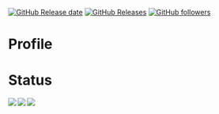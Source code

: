 <a href="https://github.com/toshiki670/toshiki670/releases"><img alt="GitHub Release date" src="https://img.shields.io/github/release-date/toshiki670/toshiki670?style=flat-square"></a>
<a href="https://github.com/toshiki670/toshiki670/releases"><img alt="GitHub Releases" src="https://img.shields.io/github/v/tag/toshiki670/toshiki670?label=release&style=flat-square"></a>
<a href="https://github.com/toshiki670/toshiki670/releases"><img alt="GitHub followers" src="https://img.shields.io/github/followers/toshiki670?style=social"></a>

# Profile

# Status
<a href='https://github.com/anuraghazra/github-readme-stats'>
  <img align='left' src='https://github-readme-stats.vercel.app/api?username=toshiki670&count_private=true&show_icons=true' />
</a>
<a href='https://github.com/anuraghazra/github-readme-stats'>
  <img align='left' src='https://github-readme-stats.vercel.app/api/top-langs/?username=toshiki670' />
</a>
<a href='https://github.com/ryo-ma/github-profile-trophy'>
  <img align='left' src='https://github-profile-trophy.vercel.app/?username=toshiki670&column=3' />
</a>
